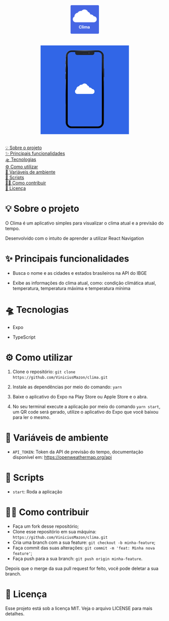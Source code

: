 <div align="center">
	<img src="readme/logo.png" alt="Clima logo" height="90">
</div>

<br/>
<br/>

<div align="center">
  <img src="readme/mobile.gif" alt="Clima mobile" height="280">
  <br/>
  <br/>
</div>





<p>
  <a href="#-sobre-o-projeto">💡 Sobre o projeto</a>
  <br/>
  <a href="#-principais-funcionalidades">✨ Principais funcionalidades</a>
   <br/>
  <a href="#-tecnologias">🛸 Tecnologias</a>
   <br/>
  <a href="#-como-utilizar">⚙️ Como utilizar</a>
   <br/>
  <a href="#-variáveis-de-ambiente">🧩 Variáveis de ambiente</a>
   <br/>
  <a href="#-scripts">🤖 Scripts</a>
   <br/>
  <a href="#-como-contribuir">🖖🏻 Como contribuir</a>
   <br/>
  <a href="#-licença">📝 Licença</a>
</p>




# 💡 Sobre o projeto

O Clima é um aplicativo simples para visualizar o clima atual e a previsão do tempo.

Desenvolvido com o intuito de aprender a utilizar React Navigation



# ✨ Principais funcionalidades

* Busca o nome e as cidades e estados brasileiros na API do IBGE

* Exibe as informações do clima atual, como: condição climática atual, temperatura, temperatura máxima e temperatura mínima

  

# 🛸 Tecnologias

* Expo

* TypeScript

  


# ⚙️ Como utilizar

1. Clone o repositório: `git clone https://github.com/ViniciusMazon/clima.git`

2. Instale as dependências por meio do comando: `yarn`

3. Baixe o aplicativo do Expo na Play Store ou Apple Store e o abra.

4. No seu terminal execute a aplicação por meio do comando `yarn start`, um QR code será gerado, utilize o aplicativo do Expo que você baixou para ler o mesmo.



# 🧩 Variáveis de ambiente

* `API_TOKEN`: Token da API de previsão do tempo, documentação disponível em: https://openweathermap.org/api

  

# 🤖 Scripts

- `start`: Roda a aplicação

  

# 🖖🏻 Como contribuir

- Faça um fork desse repositório;
- Clone esse repositório em sua máquina: `https://github.com/ViniciusMazon/clima.git`
- Cria uma branch com a sua feature: `git checkout -b minha-feature`;
- Faça commit das suas alterações: `git commit -m 'feat: Minha nova feature'`;
- Faça push para a sua branch: `git push origin minha-feature`.

Depois que o merge da sua pull request for feito, você pode deletar a sua branch.



# 📝 Licença

Esse projeto está sob a licença MIT. Veja o arquivo LICENSE para mais detalhes.

